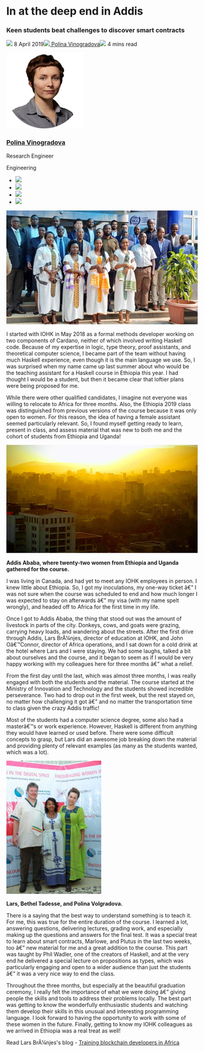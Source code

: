 # In at the deep end in Addis
### **Keen students beat challenges to discover smart contracts**
![](img/2019-04-08-in-at-the-deep-end-in-addis.002.png) 8 April 2019![](img/2019-04-08-in-at-the-deep-end-in-addis.002.png)[ Polina Vinogradova](/en/blog/authors/polina-vinogradova/page-1/)![](img/2019-04-08-in-at-the-deep-end-in-addis.003.png) 4 mins read

![Polina Vinogradova](img/2019-04-08-in-at-the-deep-end-in-addis.004.png)[](/en/blog/authors/polina-vinogradova/page-1/)
### [**Polina Vinogradova**](/en/blog/authors/polina-vinogradova/page-1/)
Research Engineer

Engineering

- ![](img/2019-04-08-in-at-the-deep-end-in-addis.005.png)[](mailto:polina.vinogradova@iohk.io "Email")
- ![](img/2019-04-08-in-at-the-deep-end-in-addis.006.png)[](https://ca.linkedin.com/in/polina-vinogradova-62105713b "LinkedIn")
- ![](img/2019-04-08-in-at-the-deep-end-in-addis.007.png)[](https://twitter.com/polinavinovino "Twitter")
- ![](img/2019-04-08-in-at-the-deep-end-in-addis.008.png)[](https://github.com/polinavino "GitHub")

![In at the deep end in Addis](img/2019-04-08-in-at-the-deep-end-in-addis.009.jpeg)

I started with IOHK in May 2018 as a formal methods developer working on two components of Cardano, neither of which involved writing Haskell code. Because of my expertise in logic, type theory, proof assistants, and theoretical computer science, I became part of the team without having much Haskell experience, even though it is the main language we use. So, I was surprised when my name came up last summer about who would be the teaching assistant for a Haskell course in Ethiopia this year. I had thought I would be a student, but then it became clear that loftier plans were being proposed for me.

While there were other qualified candidates, I imagine not everyone was willing to relocate to Africa for three months. Also, the Ethiopia 2019 class was distinguished from previous versions of the course because it was only open to women. For this reason, the idea of having a female assistant seemed particularly relevant. So, I found myself getting ready to learn, present in class, and assess material that was new to both me and the cohort of students from Ethiopia and Uganda!

![Addis Abbaba](img/2019-04-08-in-at-the-deep-end-in-addis.010.png) 

**Addis Ababa, where twenty-two women from Ethiopia and Uganda gathered for the course.**

I was living in Canada, and had yet to meet any IOHK employees in person. I knew little about Ethiopia. So, I got my inoculations, my one-way ticket â€” I was not sure when the course was scheduled to end and how much longer I was expected to stay on afterwards â€” my visa (with my name spelt wrongly), and headed off to Africa for the first time in my life.

Once I got to Addis Ababa, the thing that stood out was the amount of livestock in parts of the city. Donkeys, cows, and goats were grazing, carrying heavy loads, and wandering about the streets. After the first drive through Addis, Lars BrÃ¼njes, director of education at IOHK, and John Oâ€™Connor, director of Africa operations, and I sat down for a cold drink at the hotel where Lars and I were staying. We had some laughs, talked a bit about ourselves and the course, and it began to seem as if I would be very happy working with my colleagues here for three months â€” what a relief.

From the first day until the last, which was almost three months, I was really engaged with both the students and the material. The course started at the Ministry of Innovation and Technology and the students showed incredible perseverance. Two had to drop out in the first week, but the rest stayed on, no matter how challenging it got â€” and no matter the transportation time to class given the crazy Addis traffic! 

Most of the students had a computer science degree, some also had a masterâ€™s or work experience. However, Haskell is different from anything they would have learned or used before. There were some difficult concepts to grasp, but Lars did an awesome job breaking down the material and providing plenty of relevant examples (as many as the students wanted, which was a lot).

![Lars, Bethel Tadesse, and Polina Volgradova](img/2019-04-08-in-at-the-deep-end-in-addis.011.jpeg) 

**Lars, Bethel Tadesse, and Polina Volgradova.**

There is a saying that the best way to understand something is to teach it. For me, this was true for the entire duration of the course. I learned a lot, answering questions, delivering lectures, grading work, and especially making up the questions and answers for the final test. It was a special treat to learn about smart contracts, Marlowe, and Plutus in the last two weeks, too â€” new material for me and a great addition to the course. This part was taught by Phil Wadler, one of the creators of Haskell, and at the very end he delivered a special lecture on propositions as types, which was particularly engaging and open to a wider audience than just the students â€” it was a very nice way to end the class.

Throughout the three months, but especially at the beautiful graduation ceremony, I really felt the importance of what we were doing â€” giving people the skills and tools to address their problems locally. The best part was getting to know the wonderfully enthusiastic students and watching them develop their skills in this unusual and interesting programming language. I look forward to having the opportunity to work with some of these women in the future. Finally, getting to know my IOHK colleagues as we arrived in Ethiopia was a real treat as well!

Read Lars BrÃ¼njes's blog - [Training blockchain developers in Africa](/en/blog/training-blockchain-developers-in-africa "Training blockchain developers in Africa, iohk.io/blog")
